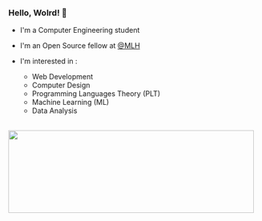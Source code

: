 ### Hello, Wolrd! 👋

- I'm a Computer Engineering student
- I'm an Open Source fellow at [@MLH](https://github.com/MLH)
- I'm interested in : 

  * Web Development
  * Computer Design
  * Programming Languages Theory (PLT)
  * Machine Learning (ML)
  * Data Analysis

<br/>
<img align="left" width="490" height="165" src="https://github-readme-stats.vercel.app/api?username=bennaaym&show_icons=true&hide_border=true&line_height=20&title_color=e2a121&icon_color=e2a121&show_owner=true"/>
 
